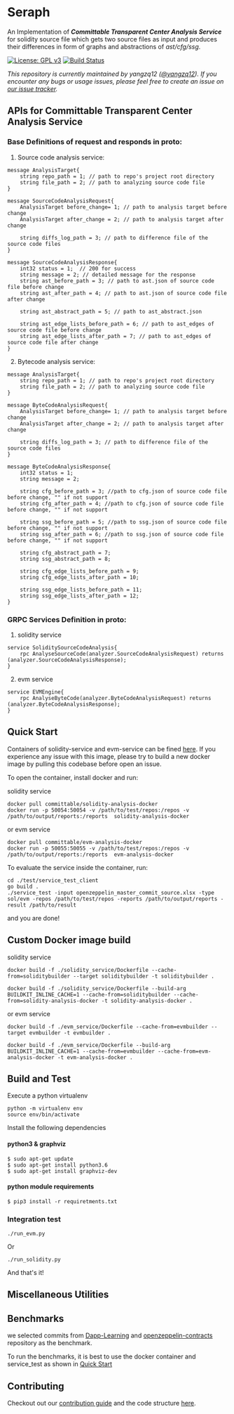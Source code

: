 Seraph
======

An Implementation of ***Committable Transparent Center Analysis Service*** for solidity source file which gets two source files as input and produces their differences in form of graphs and abstractions of *ast/cfg/ssg*. 

[![License: GPL v3][license-badge]][license-badge-url]
[![Build Status](https://img.shields.io/github/workflow/status/Committable/AnalysisService/Analysis%20Handler%20Docker%20Build-Push)]()

*This repository is currently maintained by yangzq12 ([@yangzq12](https://github.com/yangzq12)). If you encounter any bugs or usage issues, please feel free to create an issue on [our issue tracker](https://github.com/Committable/Seraph/issues).*


##  APIs for Committable Transparent Center Analysis Service

### Base Definitions of request and responds in proto:
1. Source code analysis service:
```
message AnalysisTarget{
    string repo_path = 1; // path to repo's project root directory
    string file_path = 2; // path to analyzing source code file
}

message SourceCodeAnalysisRequest{
    AnalysisTarget before_change= 1; // path to analysis target before change
    AnalysisTarget after_change = 2; // path to analysis target after change
    
    string diffs_log_path = 3; // path to difference file of the source code files
}

message SourceCodeAnalysisResponse{
    int32 status = 1;  // 200 for success
    string message = 2; // detailed message for the response
    string ast_before_path = 3; // path to ast.json of source code file before change
    string ast_after_path = 4; // path to ast.json of source code file after change

    string ast_abstract_path = 5; // path to ast_abstract.json

    string ast_edge_lists_before_path = 6; // path to ast_edges of source code file before change
    string ast_edge_lists_after_path = 7; // path to ast_edges of source code file after change
}
```
2. Bytecode analysis service:
```
message AnalysisTarget{
    string repo_path = 1; // path to repo's project root directory
    string file_path = 2; // path to analyzing source code file
}

message ByteCodeAnalysisRequest{
    AnalysisTarget before_change= 1; // path to analysis target before change
    AnalysisTarget after_change = 2; // path to analysis target after change
    
    string diffs_log_path = 3; // path to difference file of the source code files
}

message ByteCodeAnalysisResponse{
    int32 status = 1;
    string message = 2;

    string cfg_before_path = 3; //path to cfg.json of source code file before change, "" if not support
    string cfg_after_path = 4; //path to cfg.json of source code file before change, "" if not support

    string ssg_before_path = 5; //path to ssg.json of source code file before change, "" if not support
    string ssg_after_path = 6; //path to ssg.json of source code file before change, "" if not support

    string cfg_abstract_path = 7; 
    string ssg_abstract_path = 8;

    string cfg_edge_lists_before_path = 9;
    string cfg_edge_lists_after_path = 10;

    string ssg_edge_lists_before_path = 11;
    string ssg_edge_lists_after_path = 12;
}
```
### GRPC Services Definition in proto:

1. solidity service
```
service SoliditySourceCodeAnalysis{
    rpc AnalyseSourceCode(analyzer.SourceCodeAnalysisRequest) returns (analyzer.SourceCodeAnalysisResponse);
}
```
2. evm service
```
service EVMEngine{
    rpc AnalyseByteCode(analyzer.ByteCodeAnalysisRequest) returns (analyzer.ByteCodeAnalysisResponse);
}
```

<p id="1"></p>

## Quick Start

Containers of solidity-service and evm-service can be fined [here](https://hub.docker.com/u/dockeryangzq12). If you experience any issue with this image, please try to build a new docker image by pulling this codebase before open an issue.

To open the container, install docker and run:

solidity service
```
docker pull committable/solidity-analysis-docker
docker run -p 50054:50054 -v /path/to/test/repos:/repos -v /path/to/output/reports:/reports  solidity-analysis-docker
```
or evm service
```
docker pull committable/evm-analysis-docker
docker run -p 50055:50055 -v /path/to/test/repos:/repos -v /path/to/output/reports:/reports  evm-analysis-docker
```

To evaluate the service inside the container, run:

```
cd ./test/service_test_client
go build .
./service_test -input openzeppelin_master_commit_source.xlsx -type sol/evm -repos /path/to/test/repos -reports /path/to/output/reports -result /path/to/result

```

and you are done!

## Custom Docker image build

solidity service
```
docker build -f ./solidity_service/Dockerfile --cache-from=soliditybuilder --target soliditybuilder -t soliditybuilder .

docker build -f ./solidity_service/Dockerfile --build-arg BUILDKIT_INLINE_CACHE=1 --cache-from=soliditybuilder --cache-from=solidity-analysis-docker -t solidity-analysis-docker .
```

or evm service
```
docker build -f ./evm_service/Dockerfile --cache-from=evmbuilder --target evmbuilder -t evmbuilder .

docker build -f ./evm_service/Dockerfile --build-arg BUILDKIT_INLINE_CACHE=1 --cache-from=evmbuilder --cache-from=evm-analysis-docker -t evm-analysis-docker .
```

## Build and Test

Execute a python virtualenv

```
python -m virtualenv env
source env/bin/activate
```

Install the following dependencies

#### python3 & graphviz
```
$ sudo apt-get update
$ sudo apt-get install python3.6
$ sudo apt-get install graphviz-dev
```

#### python module requirements
```
$ pip3 install -r requiretments.txt
```

### Integration test

```
./run_evm.py
```
Or
```
./run_solidity.py
```

And that's it!

## Miscellaneous Utilities


## Benchmarks
we selected commits from [Dapp-Learning](https://github.com/Dapp-Learning-DAO/Dapp-Learning) and [openzeppelin-contracts](https://github.com/OpenZeppelin/openzeppelin-contracts) repository as the benchmark.

To run the benchmarks, it is best to use the docker container and service_test as shown in [Quick Start](#1)


## Contributing

Checkout out our [contribution guide](https://github.com/Committable/Seraph/blob/master/CONTRIBUTING.md) and the code structure [here](https://github.com/Committable/Seraph/blob/master/CODE.md).


[license-badge]: https://img.shields.io/github/license/Committable/Seraph
[license-badge-url]: ./LICENSE
